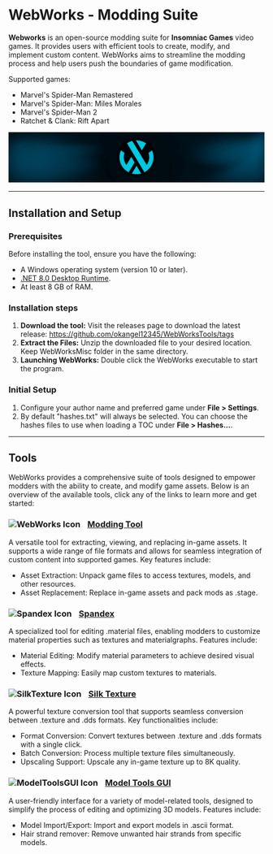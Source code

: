 # WebWorks - Modding Suite
**Webworks** is an open-source modding suite for **Insomniac Games** video games. It provides users with efficient tools to create, modify, and implement custom content. WebWorks aims to streamline the modding process and help users push the boundaries of game modification.

Supported games:
- Marvel's Spider-Man Remastered
- Marvel's Spider-Man: Miles Morales
- Marvel's Spider-Man 2
- Ratchet & Clank: Rift Apart

![WebWorks Card](GitDocuments/Cards/WebWorks_MainCard.png)

---

## Installation and Setup

### Prerequisites
Before installing the tool, ensure you have the following:
- A Windows operating system (version 10 or later).
- [.NET 8.0 Desktop Runtime](https://dotnet.microsoft.com/es-es/download/dotnet/thank-you/runtime-desktop-8.0.12-windows-x64-installer).
- At least 8 GB of RAM.

### Installation steps
1. **Download the tool:**
  Visit the releases page to download the latest release: https://github.com/okangel12345/WebWorksTools/tags
2. **Extract the Files:**
  Unzip the downloaded file to your desired location. Keep WebWorksMisc folder in the same directory.
3. **Launching WebWorks:**
   Double click the WebWorks executable to start the program.

### Initial Setup
1. Configure your author name and preferred game under **File > Settings**.
2. By default "hashes.txt" will always be selected. You can choose the hashes files to use when loading a TOC under **File > Hashes...**.

---

## Tools
WebWorks provides a comprehensive suite of tools designed to empower modders with the ability to create, and modify game assets. Below is an overview of the available tools, click any of the links to learn more and get started:

### <img src="WebWorks/WebWorks_PNG.ico" alt="WebWorks Icon" width="20" height="20" style="margin-right: 10px;"> [Modding Tool](GitDocuments/WebWorks.md)

A versatile tool for extracting, viewing, and replacing in-game assets. It supports a wide range of file formats and allows for seamless integration of custom content into supported games. Key features include:

- Asset Extraction: Unpack game files to access textures, models, and other resources.
- Asset Replacement: Replace in-game assets and pack mods as .stage.

### <img src="Spandex/Spandex_PNG.ico" alt="Spandex Icon" width="20" height="20" style="margin-right: 10px;"> [Spandex](GitDocuments/Spandex.md)

A specialized tool for editing .material files, enabling modders to customize material properties such as textures and materialgraphs. Features include:

- Material Editing: Modify material parameters to achieve desired visual effects.
- Texture Mapping: Easily map custom textures to materials.

### <img src="SilkTexture/SilkTexture_PNG.ico" alt="SilkTexture Icon" width="20" height="20" style="margin-right: 10px;"> [Silk Texture](GitDocuments/SilkTexture.md)

A powerful texture conversion tool that supports seamless conversion between .texture and .dds formats. Key functionalities include:

- Format Conversion: Convert textures between .texture and .dds formats with a single click.
- Batch Conversion: Process multiple texture files simultaneously.
- Upscaling Support: Upscale any in-game texture up to 8K quality.

### <img src="ModelToolsGUI/ModelToolsGUI_PNG.ico" alt="ModelToolsGUI Icon" width="20" height="20" style="margin-right: 10px;"> [Model Tools GUI](GitDocuments/ModelToolsGUI.md)

A user-friendly interface for a variety of model-related tools, designed to simplify the process of editing and optimizing 3D models. Features include:

- Model Import/Export: Import and export models in .ascii format.
- Hair strand remover: Remove unwanted hair strands from specific models.
